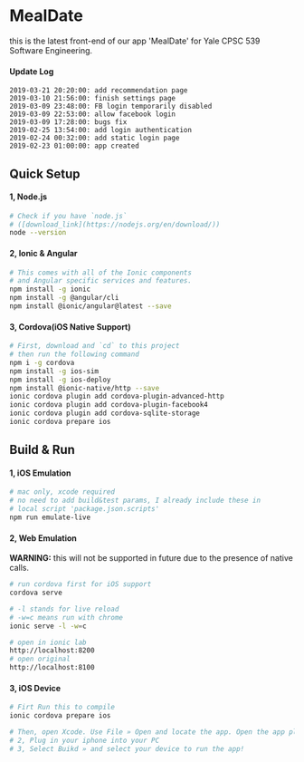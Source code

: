 # MealDate

this is the latest front-end of our app 'MealDate' for Yale CPSC 539 Software Engineering.

#### Update Log

```
2019-03-21 20:20:00: add recommendation page
2019-03-10 21:56:00: finish settings page
2019-03-09 23:48:00: FB login temporarily disabled
2019-03-09 22:53:00: allow facebook login
2019-03-09 17:28:00: bugs fix
2019-02-25 13:54:00: add login authentication
2019-02-24 00:32:00: add static login page
2019-02-23 01:00:00: app created
```

## Quick Setup

#### 1, Node.js

```bash
# Check if you have `node.js` 
# ([download_link](https://nodejs.org/en/download/))
node --version
```

#### 2, Ionic & Angular

```bash
# This comes with all of the Ionic components 
# and Angular specific services and features.
npm install -g ionic 
npm install -g @angular/cli
npm install @ionic/angular@latest --save
```

#### 3, Cordova(iOS Native Support)

```bash
# First, download and `cd` to this project
# then run the following command
npm i -g cordova
npm install -g ios-sim
npm install -g ios-deploy
npm install @ionic-native/http --save
ionic cordova plugin add cordova-plugin-advanced-http
ionic cordova plugin add cordova-plugin-facebook4
ionic cordova plugin add cordova-sqlite-storage
ionic cordova prepare ios
```

## Build & Run

#### 1, iOS Emulation

```bash
# mac only, xcode required
# no need to add build&test params, I already include these in
# local script 'package.json.scripts'
npm run emulate-live
```

#### 2, Web Emulation

**WARNING:** this will not be supported in future due to the presence of native calls. 

```bash
# run cordova first for iOS support
cordova serve

# -l stands for live reload
# -w=c means run with chrome
ionic serve -l -w=c

# open in ionic lab
http://localhost:8200
# open original
http://localhost:8100
```

#### 3, iOS Device

```bash
# Firt Run this to compile
ionic cordova prepare ios

# Then, open Xcode. Use File » Open and locate the app. Open the app platforms/ios directory
# 2, Plug in your iphone into your PC
# 3, Select Buikd » and select your device to run the app!	
```

